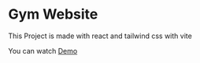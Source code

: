# Gym Website

This Project is made with react and tailwind css with vite

You can watch [Demo](https://aaamirrr93.github.io/Gym/)
